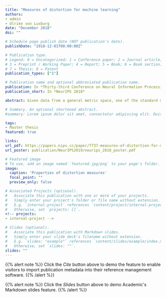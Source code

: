```yaml
---
title: "Measures of distortion for machine learning"
authors:
- admin
- Ulrike von Luxburg
date: "December 2018"
doi: ""

# Schedule page publish date (NOT publication's date).
publishDate: "2018-12-01T00:00:00Z"

# Publication type.
# Legend: 0 = Uncategorized; 1 = Conference paper; 2 = Journal article;
# 3 = Preprint / Working Paper; 4 = Report; 5 = Book; 6 = Book section;
# 7 = Thesis; 8 = Patent
publication_types: ["1"]

# Publication name and optional abbreviated publication name.
publication: In *Thirty-third Conference on Neural Information Processing Systems*
publication_short: In *NeurIPS 2018*

abstract: Given data from a general metric space, one of the standard machine learning pipelines is to first embed the data into a Euclidean space and subsequently apply out of the box machine learning algorithms to analyze the data. The quality of such an embedding is typically described in terms of a distortion measure. In this paper, we show that many of the existing distortion measures behave in an undesired way, when considered from a machine learning point of view. We investigate desirable properties of distortion measures and formally prove that most of the existing measures fail to satisfy these properties. These theoretical findings are supported by simulations, which for example demonstrate that existing distortion measures are not robust to noise or outliers and cannot serve as good indicators for classification accuracy. As an alternative, we suggest a new measure of distortion, called σ-distortion. We can show both in theory and in experiments that it satisfies all desirable properties and is a better candidate to evaluate distortion in the context of machine learning.

# Summary. An optional shortened abstract.
#summary: Lorem ipsum dolor sit amet, consectetur adipiscing elit. Duis posuere tellus ac convallis placerat. Proin tincidunt magna sed ex sollicitudin condimentum.

tags:
- Master thesis
featured: true

links:
url_pdf: https://papers.nips.cc/paper/7737-measures-of-distortion-for-machine-learning.pdf
url_poster: publication/NeurIPS2019/neurips_2018_poster.pdf

# Featured image
# To use, add an image named `featured.jpg/png` to your page's folder.
image:
  caption: 'Properties of distortion measures'
  focal_point: ""
  preview_only: false

# Associated Projects (optional).
#   Associate this publication with one or more of your projects.
#   Simply enter your project's folder or file name without extension.
#   E.g. `internal-project` references `content/project/internal-project/index.md`.
#   Otherwise, set `projects: []`.
<!-- projects:
- internal-project -->

# Slides (optional).
#   Associate this publication with Markdown slides.
#   Simply enter your slide deck's filename without extension.
#   E.g. `slides: "example"` references `content/slides/example/index.md`.
#   Otherwise, set `slides: ""`.
slides: ""
---
```


{{% alert note %}}
Click the *Cite* button above to demo the feature to enable visitors to import publication metadata into their reference management software.
{{% /alert %}}

{{% alert note %}}
Click the *Slides* button above to demo Academic's Markdown slides feature.
{{% /alert %}}
